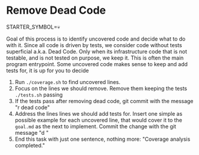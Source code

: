 # Remove Dead Code

STARTER_SYMBOL=💀

Goal of this process is to identify uncovered code and decide what to do with it.
Since all code is driven by tests, we consider code without tests superficial a.k.a. Dead Code.
Only when its infrastructure code that is not testable, and is not tested on purpose, we keep it. This is often the main program entrypoint. 
Some uncovered code makes sense to keep and add tests for, it is up for you to decide

1. Run `./coverage.sh` to find uncovered lines.
2. Focus on the lines we should remove. Remove them keeping the tests `./tests.sh` passing
3. If the tests pass after removing dead code, git commit with the message "r dead code"
4. Address the lines lines we should add tests for. Insert one simple as possible example for each uncovered line, that would cover it to the `goal.md` as the next to implement. Commit the change with the git message "d <message>"
5. End this task with just one sentence, nothing more: "Coverage analysis completed."
